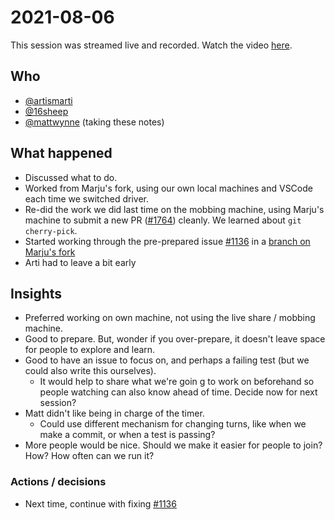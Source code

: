 # 2021-08-06

This session was streamed live and recorded. Watch the video [here](https://youtu.be/EiqLzBBpjxM).

## Who

* [@artismarti]
* [@16sheep]
* [@mattwynne] (taking these notes)

## What happened

* Discussed what to do.
* Worked from Marju's fork, using our own local machines and VSCode each time we switched driver.
* Re-did the work we did last time on the mobbing machine, using Marju's machine to submit a new PR ([#1764]) cleanly. We learned about `git cherry-pick`.
* Started working through the pre-prepared issue [#1136] in a [branch on Marju's fork](https://github.com/16sheep/cucumber-js/tree/opt-out-print-attachments-1136)
* Arti had to leave a bit early

## Insights

* Preferred working on own machine, not using the live share / mobbing machine.
* Good to prepare. But, wonder if you over-prepare, it doesn't leave space for people to explore and learn.
* Good to have an issue to focus on, and perhaps a failing test (but we could also write this ourselves).
  * It would help to share what we're goin g to work on beforehand so people watching can also know ahead of time. Decide now for next session?
* Matt didn't like being in charge of the timer.
  * Could use different mechanism for changing turns, like when we make a commit, or when a test is passing?
* More people would be nice. Should we make it easier for people to join? How? How often can we run it?

### Actions / decisions

* Next time, continue with fixing [#1136]

[@artismarti]: https://github.com/artismarti
[@mattwynne]: https://github.com/mattwynne
[@16sheep]: https://github.com/16sheep
[#1764]: https://github.com/cucumber/cucumber-js/pull/1764
[#1136]: https://github.com/cucumber/cucumber-js/issues/1163

